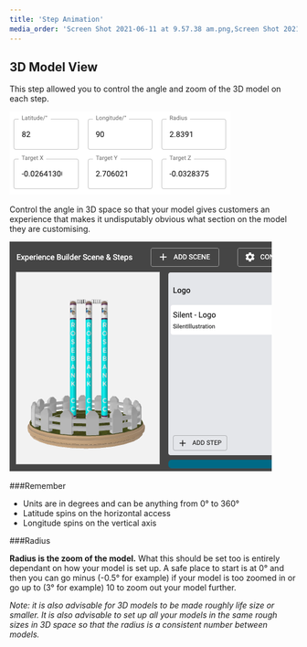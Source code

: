 ```yaml
---
title: 'Step Animation'
media_order: 'Screen Shot 2021-06-11 at 9.57.38 am.png,Screen Shot 2021-06-11 at 9.58.13 am.png'
---
```


## 3D Model View

This step allowed you to control the angle and zoom of the 3D model on each step.

![](Screen%20Shot%202021-06-11%20at%209.57.38%20am.png)

Control the angle in 3D space so that your model gives customers an experience that makes it undisputably obvious what section on the model they are customising.

![](Screen%20Shot%202021-06-11%20at%209.58.13%20am.png)

###Remember

- Units are in degrees and can be anything from 0° to 360°
- Latitude spins on the horizontal access
- Longitude spins on the vertical axis

###Radius

**Radius is the zoom of the model.** What this should be set too is entirely dependant on how your model is set up. A safe place to start is at 0° and then you can go minus (-0.5° for example) if your model is too zoomed in or go up to (3° for example) 10 to zoom out your model further. 

_Note: it is also advisable for 3D models to be made roughly life size or smaller. It is also advisable to set up all your models in the same rough sizes in 3D space so that the radius is a consistent number between models._